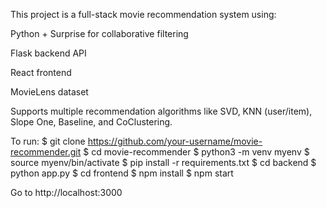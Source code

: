 This project is a full-stack movie recommendation system using:

Python + Surprise for collaborative filtering

Flask backend API

React frontend

MovieLens dataset

Supports multiple recommendation algorithms like SVD, KNN (user/item), Slope One, Baseline, and CoClustering.

To run:
$ git clone https://github.com/your-username/movie-recommender.git
$ cd movie-recommender
$ python3 -m venv myenv
$ source myenv/bin/activate
$ pip install -r requirements.txt
$ cd backend
$ python app.py
$ cd frontend
$ npm install
$ npm start

Go to http://localhost:3000
